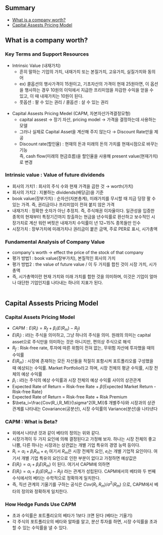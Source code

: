 ## Summary
- [What is a company worth?](#pm)
- [Capital Assests Pricing Model](#mm)

## What is a company worth? <a name="pm"></a>
### Key Terms and Support Resources
- Intrinsic Value (내재가치)
    - 흔히 말하는 기업의 가치, 내재가치 또는 본질가치, 고유가치, 실질가치와 동의어
    - ex) 콜옵션의 행사가격이 15원이고, 기초자산의 가격이 현재 25원아면, 이 옵션을 행사하는 경우 10원의 이익에서 지급한 프리미엄을 차감한 수익을 얻을 수 있고, 이 때 내재가치는 10원이 된다.
    - 풋옵션 : 팔 수 있는 권리 / 콜옵션 : 살 수 있는 권리<br><br>
- Capital Assests Pricing Medel (CAPM, 자본자산가격결정모형)
    - capital assest &rarr; 장기 자산, pricing model &rarr; 가격을 결정하는데 사용하는 모델
    - 그러나 실제로 Capital Asset을 계산해 주지 않는다 &rarr; Discount Rate만을 제공
    - Discount rate(할인율) : 현재의 돈과 미래의 돈의 가치를 현재시점으로 바꾸는 기능<br>
      즉, cash flow(미래의 현금흐름)을 할인율을 사용해 present value(현재가치)로 변경

### Intrinsic value : Value of future dividends
- 회사의 가치1 : 회사의 주식 수와 현재 가격을 곱한 것 &rarr; worth(가치)
- 회사의 가치2 : 지불하는 dividends(배당금)을 기준
- book value(장부가치) : 순자산(자본총계), 미래가치를 무시할 때 지금 당장 팔 수 있는 가격. 즉, 권리금이나 프리미엄이 전혀 붙지 않은 가격
- 내재가치 : 정확한 숫자가 아닌 추정치. 즉, 주식채권 이자율이다. 일관성을 입증한 종목의 현재부터 특정기간까지 창출하는 현금을 년수익률로 환산하고 보수적인 시장가치로 계산
             워런 버핏은 내재가치 수익률이 년 12~15% 종목들만 인수
- 시장가치 : 장부가치에 미래가치나 권리금이 붙은 금액, 주로 PER로 표시, 시가총액

### Fundamental Analysis of Company Value
- company's worth -> effect the price of the stock of that company
- 평가 방법1 : book value(장부가치), 본질적인 회사의 가치
- 평가 방법2 : the value of future value / 이 두 가지를 합친 것이 시장 가치, 시가총액
- 즉, 시가총액이란 현재 가치와 미래 가치를 합한 것을 의미하며, 이것은 기업이 얼마나 대단한 기업인지를 나타내는 하나의 지표가 된다.<br><br>

## Capital Assests Pricing Model<a name="mm"></a>
### Capital Assets Pricing Model
- $CAPM : E(R_i)=R_f+\beta_i(E(R_m)-R_f)$
- $E(R_i)$ : i라는 주식을 의미하고, 그냥 하나의 주식을 의미. 원래의 의미는 capital asset으로 주식만을 의미하는 것은 아니지만, 편의상 주식으로 해석
- $R_f$ : Risk-free rate, 투자에 따른 위험이 전혀 없는, 무위험 자산에 투자했을 때의 수익률
- $E(R_m)$ : 시장에 존재하는 모든 자산들을 적절히 포함시켜 포트폴리오를 구성했을 때 예상되는 수익률. Market Portfolio라고 하며, 시장 전체의 평균 수익률, 시장 전체의 예상 수익률
- $\beta_i$ : i라는 주식의 예상 수익률과 시장 전체의 예상 수익률 사이의 상관관계
- Expected Rate of Return = Risk-free Rate + $\beta${Expected Market Return - Risk-free Rate}
- Expected Rate of Return = Risk-free Rate + Risk Premium
- $\beta_i=\frac{Cov(R_i,R_M)}{\sigma^2(R_M)}$ 개별주식i와 시장과의 상관관계를 나타내는 Covariance(공분산), 시장 수익률의 Variance(분산)을 나타낸다

### CAPM : What is Beta?
- 위에서 나타낸 것과 같이 베타의 정의는 위와 같다.
- 시장가격이 두 가지 요인에 의해 결정된다고 가정해 보자. 하나는 시장 전체의 좋고 나쁨, 다른 하나는 시장과는 상관없는 개별 기업 특유의 경영 능력 등이다.
- $R_i=\alpha_i+\beta_iR_m+e_i$ 여기서 $R_m$은 시장 전체적 요인, $e_i$는 개별 기업적 요인이다. 여기서 개별 기업 특유의 요인으로 인한 부분이 없다고 가정하면 예상값은
- $E(R_i)=\alpha_i+\beta_iE(R_m)$ 이 된다. 여기서 CAPM에 의하면
- $E(R_i)=\alpha_i+\beta_i(E(R_m)-R_f)$ 라는 관계가 성립된다. CAPM에서의 베타와 두 번째 수식에서의 베타는 수학적으로 정확하게 일치한다.
- 즉, 직선 관계의 기울기를 구하는 공식은 $Cov(R_i,R_m)/\sigma^2(R_m)$ 으로, CAPM에서 베타의 정의와 정확하게 일치한다.

### How Hedge Funds Use CAPM
- 초과 수익률은 포트폴리오의 베타가 1보다 크면 된다 (베타는 기울기)
- 각 주식의 포트폴리오의 베타와 알파를 알고, 분산 투자를 하면, 시장 수익률을 초과할 수 있는 수익률을 낼 수 있다.
